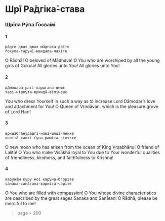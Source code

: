 # Шрī Ра̄дгіка̄-става

### Шрīла Рӯпа Ґосва̄мī

#### 1

    ра̄дге джая джая ма̄дгава-даїте
    ґокула-тарунī-мандала-махіте

O Rādhā! O beloved of Mādhava! O You who are worshiped by all the young girls of Gokula! All glories unto You! All glories unto You!

#### 2

    да̄модара-раті-вардгана-вешє
    харі-нішкута-вринда̄-віпінешє

You who dress Yourself in such a way as to increase Lord Dāmodar’s love and attachment for You! O Queen of Vṛndāvan, which is the pleasure grove of Lord Hari!

#### 3

    вришабга̄нӯдадгі-нава-шяші-лекхе
    лаліта̄-сакхі ґуна-раміта-вішякхе

O new moon who has arisen from the ocean of King Vṛṣabhānu! O friend of Lalitā! O You who make Viśākhā loyal to You due to Your wonderful qualities of friendliness, kindness, and faithfulness to Krishna!

#### 4

    каруна̄м куру мої каруна̄-бгоріте
    санака-сана̄тана-варніта-чаріте

O You who are filled with compassion! O You whose divine characteristics are described by the great sages Sanaka and Sanātan! O Rādhā, please be merciful to me!


> page = 200